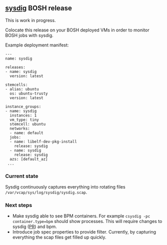 ## [sysdig](https://github.com/draios/sysdig) BOSH release

This is work in progress.

Colocate this release on your BOSH deployed VMs in order to monitor BOSH jobs with sysdig.

Example deployment manifest:


```
---
name: sysdig

releases:
- name: sysdig
  version: latest

stemcells:
- alias: ubuntu
  os: ubuntu-trusty
  version: latest

instance_groups:
- name: sysdig
  instances: 1
  vm_type: tiny
  stemcell: ubuntu
  networks:
  - name: default
  jobs:
  - name: libelf-dev-pkg-install
    release: sysdig
  - name: sysdig
    release: sysdig
  azs: [default_az]
 ...
```

### Current state

Sysdig continuously captures everything into rotating files `/var/vcap/sys/log/sysdig/sysdig.scap`.

### Next steps

- Make sysdig able to see BPM containers. For example `csysdig -pc container.type=bpm` should show processes. This will require changes to sysdig ([PR](https://github.com/draios/sysdig/pull/1319)) and bpm.
- Introduce job spec properties to provide filter. Currently, by capturing everything the scap files get filled up quickly.
